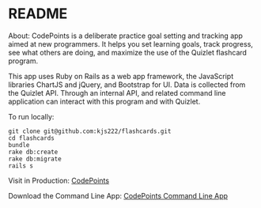 # README

About:
CodePoints is a deliberate practice goal setting and tracking app aimed at new programmers.  It helps you set learning goals, track progress, see what others are doing, and maximize the use of the Quizlet flashcard program.

This app uses Ruby on Rails as a web app framework, the JavaScript libraries ChartJS and jQuery, and Bootstrap for UI. Data is collected from the Quizlet API.  Through an internal API, and related command line application can interact with this program and with Quizlet.

To run locally:
```
git clone git@github.com:kjs222/flashcards.git
cd flashcards
bundle
rake db:create
rake db:migrate
rails s
```

Visit in Production: [CodePoints](https://codepoints.herokuapp.com/)

Download the Command Line App:
[CodePoints Command Line App](https://github.com/kjs222/cli_flash)
